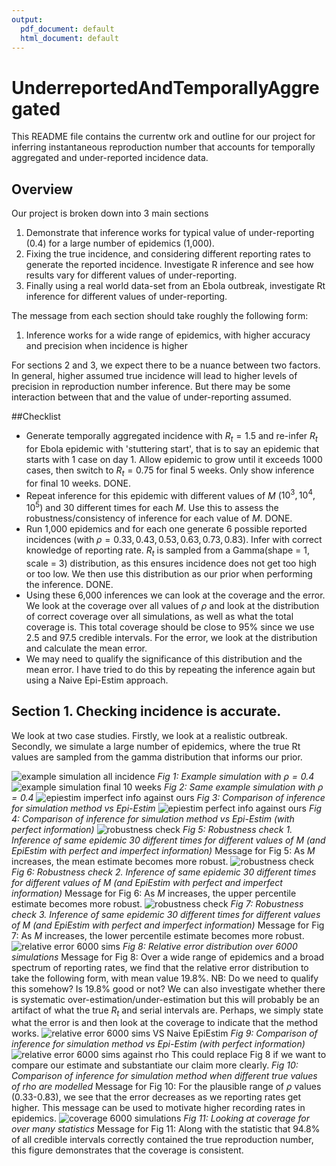 ```yaml
---
output:
  pdf_document: default
  html_document: default
---
```

# UnderreportedAndTemporallyAggregated

This README file contains the currentw ork and outline for our project for inferring instantaneous reproduction number that accounts for temporally aggregated and under-reported incidence data.

## Overview

Our project is broken down into 3 main sections

1. Demonstrate that inference works for typical value of under-reporting (0.4) for a large number of epidemics (1,000).
2. Fixing the true incidence, and considering different reporting rates to generate the reported incidence. Investigate R inference and see how results vary for different values of under-reporting.
3. Finally using a real world data-set from an Ebola outbreak, investigate Rt inference for different values of under-reporting.

The message from each section should take roughly the following form:

1. Inference works for a wide range of epidemics, with higher accuracy and precision when incidence is higher

For sections 2 and 3, we expect there to be a nuance between two factors. In general, higher assumed true incidence will lead to higher levels of precision in reproduction number inference. But there may be some interaction between that and the value of under-reporting assumed.

##Checklist


+ Generate temporally aggregated incidence with $R_t=1.5$ and re-infer $R_t$ for Ebola epidemic with 'stuttering start', that is to say an epidemic that starts with 1 case on day 1. Allow epidemic to grow until it exceeds 1000 cases, then switch to $R_t=0.75$ for final 5 weeks. Only show inference for final 10 weeks. DONE.
+ Repeat inference for this epidemic with different values of $M$ ($10^3, 10^4, 10^5$) and 30 different times for each $M$. Use this to assess the robustness/consistency of inference for each value of $M$. DONE.
+ Run 1,000 epidemics and for each one generate 6 possible reported incidences (with $\rho = 0.33, 0.43, 0.53, 0.63, 0.73, 0.83$). Infer with correct knowledge of reporting rate. $R_t$ is sampled from a Gamma(shape = 1, scale = 3) distribution, as this ensures incidence does not get too high or too low. We then use this distribution as our prior when performing the inference. DONE.
+  Using these 6,000 inferences we can look at the coverage and the error. We look at the coverage over all values of $\rho$ and look at the distribution of correct coverage over all simulations, as well as what the total coverage is. This total coverage should be close to 95% since we use 2.5 and 97.5 credible intervals. For the error, we look at the distribution and calculate the mean error.
+ We may need to qualify the significance of this distribution and the mean error. I have tried to do this by repeating the inference again but using a Naive Epi-Estim approach.

## Section 1. Checking incidence is accurate.

We look at two case studies. Firstly, we look at a realistic outbreak. Secondly, we simulate a large number of epidemics, where the true Rt values are sampled from the gamma distribution that informs our prior.


![example simulation all incidence](figs/exampleSimulationIncidenceFull.png)
*Fig 1: Example simulation with $\rho = 0.4$*
![example simulation final 10 weeks](figs/exampleSimulationIncidenceLast10.png)
*Fig 2: Same example simulation with $\rho = 0.4$*
![epiestim imperfect info against ours](figs/OursVsEEImperfectInfo.png)
*Fig 3: Comparison of inference for simulation method vs Epi-Estim*
![epiestim perfect info against ours](figs/OursVsEEPerfectInfo.png)
*Fig 4: Comparison of inference for simulation method vs Epi-Estim (with perfect information)*
![robustness check](figs/robustnessCheckMean.png)
*Fig 5: Robustness check 1. Inference of same epidemic 30 different times for different values of M (and EpiEstim with perfect and imperfect information)*
Message for Fig 5: As $M$ increases, the mean estimate becomes more robust. 
![robustness check](figs/robustnessCheckUpper.png)
*Fig 6: Robustness check 2. Inference of same epidemic 30 different times for different values of M (and EpiEstim with perfect and imperfect information)*
Message for Fig 6: As $M$ increases, the upper percentile estimate becomes more robust. 
![robustness check](figs/robustnessCheckLower.png)
*Fig 7: Robustness check 3. Inference of same epidemic 30 different times for different values of M (and EpiEstim with perfect and imperfect information)*
Message for Fig 7: As $M$ increases, the lower percentile estimate becomes more robust. 
![relative error 6000 sims](figs/relativeError6000Sims.png)
*Fig 8: Relative error distribution over 6000 simulations*
Message for Fig 8: Over a wide range of epidemics and a broad spectrum of reporting rates, we find that the relative error distribution to take the following form, with mean value 19.8%.
NB: Do we need to qualify this somehow? Is 19.8% good or not? We can also investigate whether there is systematic over-estimation/under-estimation but this will probably be an artifact of what the true $R_t$ and serial intervals are. Perhaps, we simply state what the error is and then look at the coverage to indicate that the method works.
![relative error 6000 sims VS Naive EpiEstim](figs/relativeError6000SimsVsNaiveEpiEstim.png)
*Fig 9: Comparison of inference for simulation method vs Epi-Estim (with perfect information)*
![relative error 6000 sims against rho](figs/relativeError6000SimsVsRho.png)
This could replace Fig 8 if we want to compare our estimate and substantiate our claim more clearly.
*Fig 10: Comparison of inference for simulation method when different true values of rho are modelled*
Message for Fig 10: For the plausible range of $\rho$ values (0.33-0.83), we see that the error decreases as we reporting rates get higher. This message can be used to motivate higher recording rates in epidemics.
![coverage 6000 simulations](figs/coverage6000Sims.png)
*Fig 11: Looking at coverage for over many statistics*
Message for Fig 11: Along with the statistic that 94.8% of all credible intervals correctly contained the true reproduction number, this figure demonstrates that the coverage is consistent.



